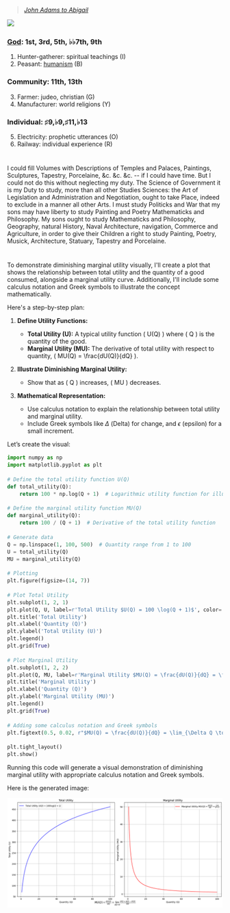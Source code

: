 > *[John Adams to Abigail](https://www.masshist.org/digitaladams/archive/doc?id=L17800512jasecond)*

![](https://upload.wikimedia.org/wikipedia/commons/4/49/%22The_School_of_Athens%22_by_Raffaello_Sanzio_da_Urbino.jpg)

### [God](https://www.economist.com/culture/2024/05/14/god-an-ageing-product-outperforms-expectations): 1st, 3rd, 5th, ♭♭7th, 9th  
1. Hunter-gatherer: spiritual teachings  (I)
2. Peasant: [humanism](https://www.uuftc.org) (B)
### Community: 11th, 13th
3. Farmer: judeo, christian (G)
4. Manufacturer: world religions (Y)
### Individual: ♯9,♭9,♯11,♭13 
5. Electricity: prophetic utterances (O)
6. Railway: individual experience (R)

#

I could fill Volumes with Descriptions of Temples and Palaces, Paintings, Sculptures, Tapestry, Porcelaine, &c. &c. &c. -- if I could have time. But I could not do this without neglecting my duty. The Science of Government it is my Duty to study, more than all other Studies Sciences: the Art of Legislation and Administration and Negotiation, ought to take Place, indeed to exclude in a manner all other Arts. I must study Politicks and War that my sons may have liberty to study Painting and Poetry Mathematicks and Philosophy. My sons ought to study Mathematicks and Philosophy, Geography, natural History, Naval Architecture, navigation, Commerce and Agriculture, in order to give their Children a right to study Painting, Poetry, Musick, Architecture, Statuary, Tapestry and Porcelaine.

#

To demonstrate diminishing marginal utility visually, I'll create a plot that shows the relationship between total utility and the quantity of a good consumed, alongside a marginal utility curve. Additionally, I'll include some calculus notation and Greek symbols to illustrate the concept mathematically.

Here's a step-by-step plan:

1. **Define Utility Functions:**
   - **Total Utility (U):** A typical utility function \( U(Q) \) where \( Q \) is the quantity of the good.
   - **Marginal Utility (MU):** The derivative of total utility with respect to quantity, \( MU(Q) = \frac{dU(Q)}{dQ} \).

2. **Illustrate Diminishing Marginal Utility:**
   - Show that as \( Q \) increases, \( MU \) decreases.

3. **Mathematical Representation:**
   - Use calculus notation to explain the relationship between total utility and marginal utility.
   - Include Greek symbols like $\Delta$ (Delta) for change, and $\epsilon$ (epsilon) for a small increment.

Let’s create the visual:

```python
import numpy as np
import matplotlib.pyplot as plt

# Define the total utility function U(Q)
def total_utility(Q):
    return 100 * np.log(Q + 1)  # Logarithmic utility function for illustration

# Define the marginal utility function MU(Q)
def marginal_utility(Q):
    return 100 / (Q + 1)  # Derivative of the total utility function

# Generate data
Q = np.linspace(1, 100, 500)  # Quantity range from 1 to 100
U = total_utility(Q)
MU = marginal_utility(Q)

# Plotting
plt.figure(figsize=(14, 7))

# Plot Total Utility
plt.subplot(1, 2, 1)
plt.plot(Q, U, label=r'Total Utility $U(Q) = 100 \log(Q + 1)$', color='blue')
plt.title('Total Utility')
plt.xlabel('Quantity (Q)')
plt.ylabel('Total Utility (U)')
plt.legend()
plt.grid(True)

# Plot Marginal Utility
plt.subplot(1, 2, 2)
plt.plot(Q, MU, label=r'Marginal Utility $MU(Q) = \frac{dU(Q)}{dQ} = \frac{100}{Q + 1}$', color='red')
plt.title('Marginal Utility')
plt.xlabel('Quantity (Q)')
plt.ylabel('Marginal Utility (MU)')
plt.legend()
plt.grid(True)

# Adding some calculus notation and Greek symbols
plt.figtext(0.5, 0.02, r"$MU(Q) = \frac{dU(Q)}{dQ} = \lim_{\Delta Q \to 0} \frac{U(Q + \Delta Q) - U(Q)}{\Delta Q}$", ha="center", fontsize=12)

plt.tight_layout()
plt.show()
```

Running this code will generate a visual demonstration of diminishing marginal utility with appropriate calculus notation and Greek symbols.

Here is the generated image:

![Diminishing Marginal Utility](diminishing_marginalutility.png)
